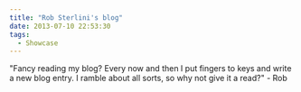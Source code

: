 ```yaml
---
title: "Rob Sterlini's blog"
date: 2013-07-10 22:53:30
tags: 
  - Showcase
---
```


"Fancy reading my blog? Every now and then I put fingers to keys and write a new blog entry. I ramble about all sorts, so why not give it a read?" - Rob
